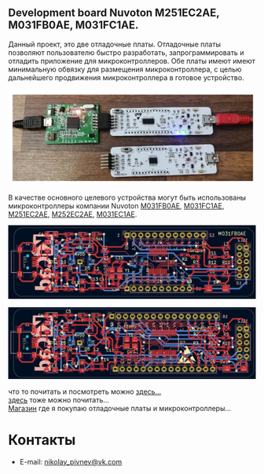 
## Development board Nuvoton M251EC2AE,  M031FB0AE, M031FC1AE.  
Данный проект, это две  отладочные платы. Отладочные платы позволяют пользователю быстро разработать, запрограммировать и отладить приложение для микроконтроллеров. Обе платы имеют имеют минимальную обвязку для размещения микроконтроллера, с целью дальнейшего продвижения микроконтроллера в готовое устройство.       

![alt-текст](https://github.com/PivnevNikolay/Nuvoton-Development-Tool/blob/master/photos/004.jpg "Development board Nuvoton")   

В качестве основного целевого устройства могут быть использованы микроконтроллеры компании Nuvoton [M031FB0AE](https://direct.nuvoton.com/en/m031fb0ae), [M031FC1AE](https://direct.nuvoton.com/en/m031fc1ae), [M251EC2AE](https://direct.nuvoton.com/en/m251ec2ae), [M252EC2AE](https://direct.nuvoton.com/en/m252ec2ae), [M031EC1AE](https://direct.nuvoton.com/en/m031ec1ae).  

![alt-текст](https://github.com/PivnevNikolay/Nuvoton-Development-Tool/blob/master/photos/001.jpg "Development board Nuvoton")  

![alt-текст](https://github.com/PivnevNikolay/Nuvoton-Development-Tool/blob/master/photos/002.jpg "Development board Nuvoton")  

что то почитать и посмотреть можно [здесь...](http://www.mymcu.ru/support/otladochnaya-plata-numaker-pfm-m487.html)  
[здесь](https://ic-contract.ru/forum/mikrokontrollery/5993-znakomstvo-s-nuvoton-m486-rabota-s-gpio-uart-i-vneshnimi-preryvaniyam.html) тоже можно почитать...    
[Магазин](https://direct.nuvoton.com/ru/) где я покупаю отладочные платы и микроконтроллеры...

# Контакты #  
* E-mail:  nikolay_pivnev@vk.com




